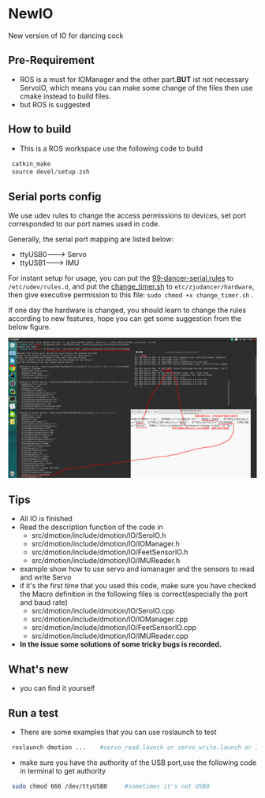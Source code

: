 # NewIO
New version of IO for dancing cock
## Pre-Requirement 
+ ROS is a must for IOManager and the other part.**BUT** ist not necessary ServoIO, which means you can make some change of the files then use cmake instead to build files.
+ but ROS is suggested 

## How to build 
+ This is a ROS workspace use the following code to build
 ``` cpp
  catkin_make
  source devel/setup.zsh
 ```

## Serial ports config

We use udev rules to change the access permissions to devices, set port corresponded to our port names used in code.

Generally, the serial port mapping are listed below:

- ttyUSB0---> Servo
- ttyUSB1---> IMU

For instant setup for usage, you can put the [99-dancer-serial.rules](./udev/99-dancer-serial.rules) to `/etc/udev/rules.d`, and put the [change_timer.sh](./udev/change_timer.sh) to `etc/zjudancer/hardware`, then give executive permission to this file: `sudo chmod +x change_timer.sh` .

If one day  the hardware is changed, you should learn to change the rules according to new features, hope you can get some suggestion from the below figure.

![udev_rules](./img/udev_rules_method.png)



## Tips

+ All IO is finished 
+ Read the description function of the code in  
  + src/dmotion/include/dmotion/IO/SeroIO.h  
  + src/dmotion/include/dmotion/IO/IOManager.h
  + src/dmotion/include/dmotion/IO/FeetSensorIO.h
  + src/dmotion/include/dmotion/IO/IMUReader.h
+ example show how to use servo and iomanager and the sensors to read and write Servo 
+ if it's the first time that you used this code, make sure you have checked the Macro definition in the following files is correct(especially the port and baud rate)
  + src/dmotion/include/dmotion/IO/SeroIO.cpp
  + src/dmotion/include/dmotion/IO/IOManager.cpp
  + src/dmotion/include/dmotion/IO/FeetSensorIO.cpp
  + src/dmotion/include/dmotion/IO/IMUReader.cpp
+ **In the issue some solutions of some tricky bugs is recorded.**

## What's new
+ you can find it yourself

## Run a test 
+ There are some examples that you can use roslaunch to test
 ``` sh
  roslaunch dmotion ...    #servo_read.launch or servo_write.launch or IOManager_read_write.launch
 ```
+ make sure you have the authority of the USB port,use the following code in terminal to get authority
```sh
 sudo chmod 666 /dev/ttyUSB0     #sometimes it's not USB0
```
